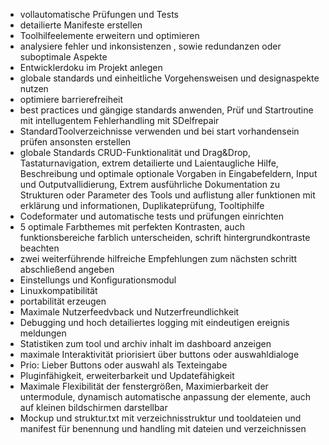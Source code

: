 - vollautomatische Prüfungen und Tests
- detailierte Manifeste erstellen
- Toolhilfeelemente erweitern und optimieren
- analysiere fehler und inkonsistenzen , sowie redundanzen oder suboptimale Aspekte
- Entwicklerdoku im Projekt anlegen
- globale standards und einheitliche Vorgehensweisen und designaspekte nutzen
- optimiere barrierefreiheit
- best practices und gängige standards anwenden, Prüf und Startroutine mit intellugentem Fehlerhandling mit SDelfrepair
- StandardToolverzeichnisse verwenden und bei start vorhandensein prüfen ansonsten erstellen
- globale Standards CRUD-Funktionalität und Drag&Drop, Tastaturnavigation, extrem detailierte und Laientaugliche Hilfe, Beschreibung und optimale optionale Vorgaben in Eingabefeldern, Input und Outputvallidierung, Extrem ausführliche Dokumentation zu Strukturen oder Parameter des Tools und auflistung aller funktionen mit erklärung und informationen, Duplikateprüfung, Tooltiphilfe
- Codeformater und automatische tests und prüfungen einrichten
- 5 optimale Farbthemes mit perfekten Kontrasten, auch funktionsbereiche farblich unterscheiden, schrift hintergrundkontraste beachten
- zwei weiterführende hilfreiche Empfehlungen zum nächsten schritt abschließend angeben
- Einstellungs und Konfigurationsmodul
- Linuxkompatibilität
- portabilität erzeugen
- Maximale Nutzerfeedvback und Nutzerfreundlichkeit
- Debugging und hoch detailiertes logging mit eindeutigen ereignis meldungen
- Statistiken zum tool und archiv inhalt im dashboard anzeigen
- maximale Interaktivität priorisiert über buttons oder auswahldialoge
- Prio: Lieber Buttons oder auswahl als Texteingabe
- Pluginfähigkeit, erweiterbarkeit und Updatefähigkeit
- Maximale Flexibilität der fenstergrößen, Maximierbarkeit der untermodule, dynamisch automatische anpassung der elemente, auch auf kleinen bildschirmen darstellbar
- Mockup und struktur.txt mit verzeichnisstruktur und tooldateien und manifest für benennung und handling mit dateien und verzeichnissen
